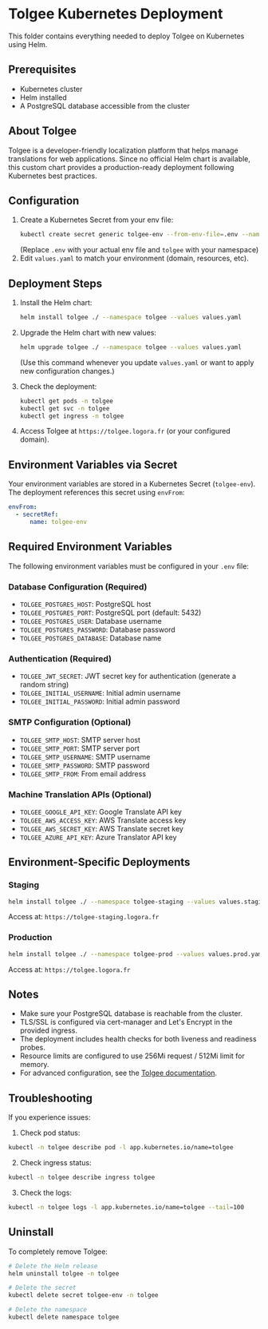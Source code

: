 # Tolgee Kubernetes Deployment

This folder contains everything needed to deploy Tolgee on Kubernetes using Helm.

## Prerequisites
- Kubernetes cluster
- Helm installed
- A PostgreSQL database accessible from the cluster

## About Tolgee

Tolgee is a developer-friendly localization platform that helps manage translations for web applications. Since no official Helm chart is available, this custom chart provides a production-ready deployment following Kubernetes best practices.

## Configuration
1. Create a Kubernetes Secret from your env file:
   ```bash
   kubectl create secret generic tolgee-env --from-env-file=.env --namespace tolgee
   ```
   (Replace `.env` with your actual env file and `tolgee` with your namespace)
2. Edit `values.yaml` to match your environment (domain, resources, etc).

## Deployment Steps

1. Install the Helm chart:
   ```bash
   helm install tolgee ./ --namespace tolgee --values values.yaml
   ```
2. Upgrade the Helm chart with new values:
   ```bash
   helm upgrade tolgee ./ --namespace tolgee --values values.yaml
   ```
   (Use this command whenever you update `values.yaml` or want to apply new configuration changes.)

3. Check the deployment:
   ```bash
   kubectl get pods -n tolgee
   kubectl get svc -n tolgee
   kubectl get ingress -n tolgee
   ```

4. Access Tolgee at `https://tolgee.logora.fr` (or your configured domain).

## Environment Variables via Secret

Your environment variables are stored in a Kubernetes Secret (`tolgee-env`). The deployment references this secret using `envFrom`:
```yaml
envFrom:
  - secretRef:
      name: tolgee-env
```

## Required Environment Variables

The following environment variables must be configured in your `.env` file:

### Database Configuration (Required)
- `TOLGEE_POSTGRES_HOST`: PostgreSQL host
- `TOLGEE_POSTGRES_PORT`: PostgreSQL port (default: 5432)
- `TOLGEE_POSTGRES_USER`: Database username
- `TOLGEE_POSTGRES_PASSWORD`: Database password
- `TOLGEE_POSTGRES_DATABASE`: Database name

### Authentication (Required)
- `TOLGEE_JWT_SECRET`: JWT secret key for authentication (generate a random string)
- `TOLGEE_INITIAL_USERNAME`: Initial admin username
- `TOLGEE_INITIAL_PASSWORD`: Initial admin password

### SMTP Configuration (Optional)
- `TOLGEE_SMTP_HOST`: SMTP server host
- `TOLGEE_SMTP_PORT`: SMTP server port
- `TOLGEE_SMTP_USERNAME`: SMTP username
- `TOLGEE_SMTP_PASSWORD`: SMTP password
- `TOLGEE_SMTP_FROM`: From email address

### Machine Translation APIs (Optional)
- `TOLGEE_GOOGLE_API_KEY`: Google Translate API key
- `TOLGEE_AWS_ACCESS_KEY`: AWS Translate access key
- `TOLGEE_AWS_SECRET_KEY`: AWS Translate secret key
- `TOLGEE_AZURE_API_KEY`: Azure Translator API key

## Environment-Specific Deployments

### Staging
```bash
helm install tolgee ./ --namespace tolgee-staging --values values.staging.yaml
```
Access at: `https://tolgee-staging.logora.fr`

### Production
```bash
helm install tolgee ./ --namespace tolgee-prod --values values.prod.yaml
```
Access at: `https://tolgee.logora.fr`

## Notes
- Make sure your PostgreSQL database is reachable from the cluster.
- TLS/SSL is configured via cert-manager and Let's Encrypt in the provided ingress.
- The deployment includes health checks for both liveness and readiness probes.
- Resource limits are configured to use 256Mi request / 512Mi limit for memory.
- For advanced configuration, see the [Tolgee documentation](https://tolgee.io/platform/self_hosting/configuration).

## Troubleshooting

If you experience issues:

1. Check pod status:
```bash
kubectl -n tolgee describe pod -l app.kubernetes.io/name=tolgee
```

2. Check ingress status:
```bash
kubectl -n tolgee describe ingress tolgee
```

3. Check the logs:
```bash
kubectl -n tolgee logs -l app.kubernetes.io/name=tolgee --tail=100
```

## Uninstall

To completely remove Tolgee:
```bash
# Delete the Helm release
helm uninstall tolgee -n tolgee

# Delete the secret
kubectl delete secret tolgee-env -n tolgee

# Delete the namespace
kubectl delete namespace tolgee
```
